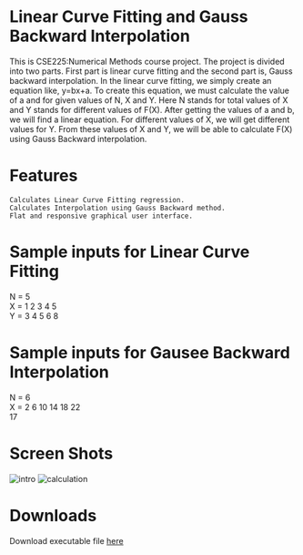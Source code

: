 # Linear Curve Fitting and Gauss Backward Interpolation

This is CSE225:Numerical Methods course project. The project is divided into two parts. First part is linear curve fitting and the second part is, Gauss backward interpolation.  In the linear curve fitting, we simply create an equation like, y=bx+a. To create this equation, we must calculate the value of a and for given values of N, X and Y. Here N stands for total values of X and Y stands for different values of F(X). After getting the values of a and b, we will find a linear equation. For different values of X, we will get different values for Y. From these values of X and Y, we will be able to calculate F(X) using Gauss Backward interpolation. 

# Features

    Calculates Linear Curve Fitting regression.
    Calculates Interpolation using Gauss Backward method.
    Flat and responsive graphical user interface.
    
# Sample inputs for Linear Curve Fitting 

  N = 5 <br>
  X = 1 2 3 4 5 <br>
  Y = 3 4 5 6 8 <br>
  
 # Sample inputs for Gausee Backward Interpolation
 
  N = 6 <br>
  X = 2 6 10 14 18 22 <br>
  17 <br>
  
  # Screen Shots
  ![intro](/MISC/CSE225_1.jpg)
  ![calculation](/MISC/CSE225_2.jpg)
  
# Downloads
Download executable file <a><a href="https://github.com/mjtbasif/CurveFitting-Interpolation/tree/master/numeric/bin/Debug/numeric.exe">here</a></b>
